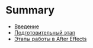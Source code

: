 # Summary

* [Введение](README.md)
* [Подготовительный этап](podgotovitelnii-etap.md)
* [Этапы работы в After Effects](etapi-raboti-v-after-effects.md)

